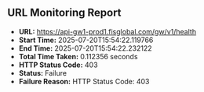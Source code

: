 ## URL Monitoring Report

- **URL:** https://api-gw1-prod1.fisglobal.com/gw/v1/health
- **Start Time:** 2025-07-20T15:54:22.119766
- **End Time:** 2025-07-20T15:54:22.232122
- **Total Time Taken:** 0.112356 seconds
- **HTTP Status Code:** 403
- **Status:** Failure
- **Failure Reason:** HTTP Status Code: 403
